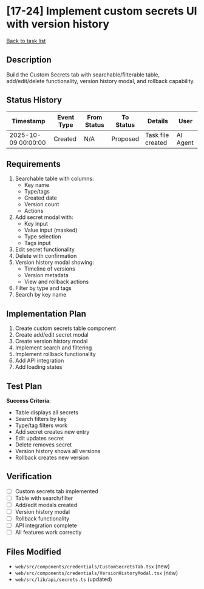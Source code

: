 # [17-24] Implement custom secrets UI with version history

[Back to task list](./tasks.md)

## Description

Build the Custom Secrets tab with searchable/filterable table, add/edit/delete functionality, version history modal, and rollback capability.

## Status History

| Timestamp | Event Type | From Status | To Status | Details | User |
|-----------|------------|-------------|-----------|---------|------|
| 2025-10-09 00:00:00 | Created | N/A | Proposed | Task file created | AI Agent |

## Requirements

1. Searchable table with columns:
   - Key name
   - Type/tags
   - Created date
   - Version count
   - Actions
2. Add secret modal with:
   - Key input
   - Value input (masked)
   - Type selection
   - Tags input
3. Edit secret functionality
4. Delete with confirmation
5. Version history modal showing:
   - Timeline of versions
   - Version metadata
   - View and rollback actions
6. Filter by type and tags
7. Search by key name

## Implementation Plan

1. Create custom secrets table component
2. Create add/edit secret modal
3. Create version history modal
4. Implement search and filtering
5. Implement rollback functionality
6. Add API integration
7. Add loading states

## Test Plan

**Success Criteria**:
- Table displays all secrets
- Search filters by key
- Type/tag filters work
- Add secret creates new entry
- Edit updates secret
- Delete removes secret
- Version history shows all versions
- Rollback creates new version

## Verification

- [ ] Custom secrets tab implemented
- [ ] Table with search/filter
- [ ] Add/edit modals created
- [ ] Version history modal
- [ ] Rollback functionality
- [ ] API integration complete
- [ ] All features work correctly

## Files Modified

- `web/src/components/credentials/CustomSecretsTab.tsx` (new)
- `web/src/components/credentials/VersionHistoryModal.tsx` (new)
- `web/src/lib/api/secrets.ts` (updated)

